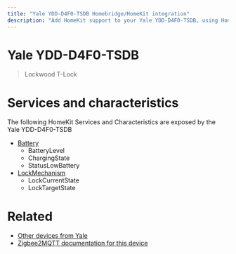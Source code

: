 ```yaml
---
title: "Yale YDD-D4F0-TSDB Homebridge/HomeKit integration"
description: "Add HomeKit support to your Yale YDD-D4F0-TSDB, using Homebridge, Zigbee2MQTT and homebridge-z2m."
---
```

<!---
This file has been GENERATED using src/docgen/docgen.ts
DO NOT EDIT THIS FILE MANUALLY!
-->
# Yale YDD-D4F0-TSDB
> Lockwood T-Lock


# Services and characteristics
The following HomeKit Services and Characteristics are exposed by
the Yale YDD-D4F0-TSDB

* [Battery](../../battery.md)
  * BatteryLevel
  * ChargingState
  * StatusLowBattery
* [LockMechanism](../../lock.md)
  * LockCurrentState
  * LockTargetState


# Related
* [Other devices from Yale](../index.md#yale)
* [Zigbee2MQTT documentation for this device](https://www.zigbee2mqtt.io/devices/YDD-D4F0-TSDB.html)